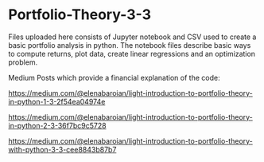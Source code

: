 # Portfolio-Theory-3-3


Files uploaded here consists of Jupyter notebook and CSV used to create a basic portfolio analysis in python. The notebook files describe basic ways to compute returns, plot data, create linear regressions and an optimization problem.

Medium Posts which provide a financial explanation of the code:

https://medium.com/@elenabaroian/light-introduction-to-portfolio-theory-in-python-1-3-2f54ea04974e

https://medium.com/@elenabaroian/light-introduction-to-portfolio-theory-in-python-2-3-36f7bc9c5728

https://medium.com/@elenabaroian/light-introduction-to-portfolio-theory-with-python-3-3-cee8843b87b7
